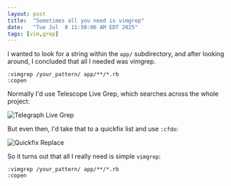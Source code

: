 ```yaml
---
layout: post
title:  "Sometimes all you need is vimgrep"
date:   "Tue Jul  8 11:50:06 AM EDT 2025"
tags: [vim,grep]
---
```

I wanted to look for a string within the `app/` subdirectory, and after looking around, I concluded that all I needed was vimgrep.

```
:vimgrep /your_pattern/ app/**/*.rb
:copen
```

Normally I'd use Telescope Live Grep, which searches across the whole project:

![Telegraph Live Grep](/assets/telegraph_live_grep.png)

But even then, I'd take that to a quickfix list and use `:cfdo`:

![Quickfix Replace](/assets/quickfix_replace.png)

So it turns out that all I really need is simple `vimgrep`:

```vim
:vimgrep /your_pattern/ app/**/*.rb
:copen
```
